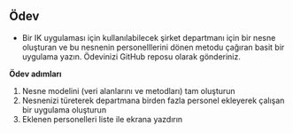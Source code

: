## Ödev
- Bir IK uygulaması için kullanılabilecek şirket departmanı için bir nesne oluşturan ve bu nesnenin personelllerini dönen metodu çağıran basit bir uygulama yazın. Ödevinizi GitHub reposu olarak gönderiniz.

**Ödev adımları**

1. Nesne modelini (veri alanlarını ve metodları) tam oluşturun
2. Nesnenizi türeterek departmana birden fazla personel ekleyerek çalışan bir uygulama oluşturun
3. Eklenen personelleri liste ile ekrana yazdırın
